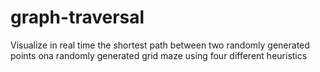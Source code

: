 # graph-traversal
Visualize in real time the shortest path between two randomly generated points ona randomly generated grid maze using four different heuristics
